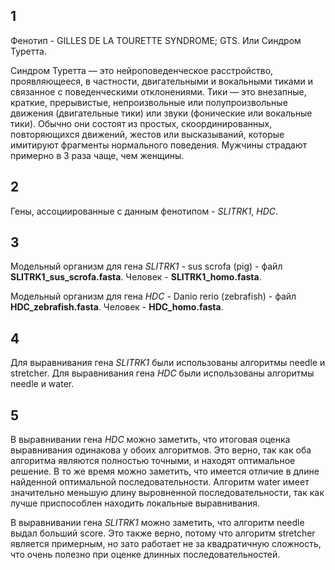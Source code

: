 ## 1
Фенотип - GILLES DE LA TOURETTE SYNDROME; GTS. Или Синдром Туретта.

Синдром Туретта — это нейроповеденческое расстройство, проявляющееся, в частности, двигательными и вокальными тиками и связанное с поведенческими отклонениями. Тики — это внезапные, краткие, прерывистые, непроизвольные или полупроизвольные движения (двигательные тики) или звуки (фонические или вокальные тики). Обычно они состоят из простых, скоординированных, повторяющихся движений, жестов или высказываний, которые имитируют фрагменты нормального поведения. Мужчины страдают примерно в 3 раза чаще, чем женщины.

## 2 
Гены, ассоциированные с данным фенотипом - *SLITRK1*, *HDC*.

## 3 
Модельный организм для гена *SLITRK1* - sus scrofa (pig) - файл **SLITRK1_sus_scrofa.fasta**. Человек - **SLITRK1_homo.fasta**.

Модельный организм для гена *HDC* - Danio rerio (zebrafish) - файл **HDC_zebrafish.fasta**. Человек - **HDC_homo.fasta**.

## 4 
Для выравнивания гена *SLITRK1* были использованы алгоритмы needle и stretcher.
Для выравнивания гена *HDC* были использованы алгоритмы needle и water.

## 5
В выравнивании гена *HDC* можно заметить, что итоговая оценка выравнивания одинакова у обоих алгоритмов. Это верно, так как оба алгоритма являются полностью точными, и находят оптимальное решение. В то же время можно заметить, что имеется отличие в длине найденной оптимальной последовательности. Алгоритм water имеет значительно меньшую длину выровненной последовательности, так как лучше приспособлен находить локальные выравнивания.

В выравнивании гена *SLITRK1* можно заметить, что алгоритм needle выдал больший score. Это также верно, потому что алгоритм stretcher является примерным, но зато работает не за квадратичную сложность, что очень полезно при оценке длинных последовательностей. 
